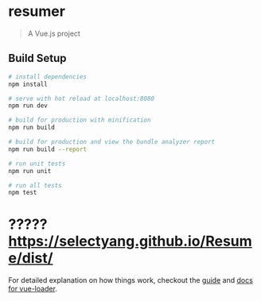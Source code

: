 # resumer

> A Vue.js project

## Build Setup

``` bash
# install dependencies
npm install

# serve with hot reload at localhost:8080
npm run dev

# build for production with minification
npm run build

# build for production and view the bundle analyzer report
npm run build --report

# run unit tests
npm run unit

# run all tests
npm test
```
# ????? https://selectyang.github.io/Resume/dist/
For detailed explanation on how things work, checkout the [guide](http://vuejs-templates.github.io/webpack/) and [docs for vue-loader](http://vuejs.github.io/vue-loader).
